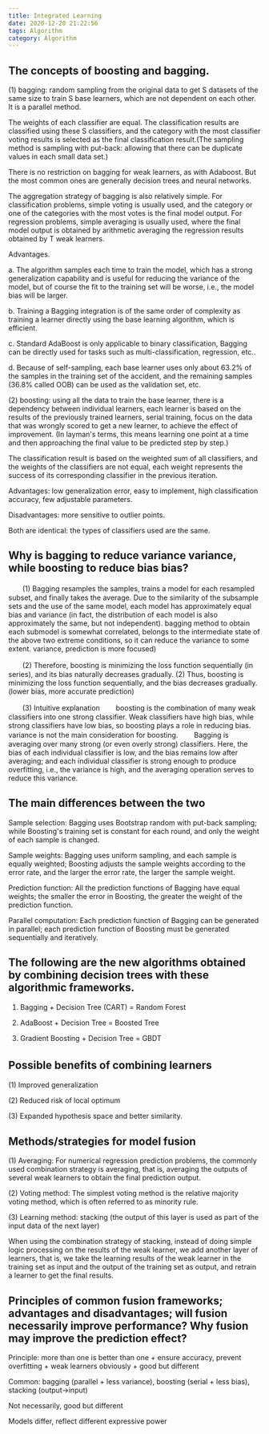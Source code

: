 ```yaml
---
title: Integrated Learning
date: 2020-12-20 21:22:56
tags: Algorithm
category: Algorithm
---
```


## The concepts of boosting and bagging. 

(1) bagging: random sampling from the original data to get S datasets of the same size to train S base learners, which are not dependent on each other. It is a parallel method. 

The weights of each classifier are equal. The classification results are classified using these S classifiers, and the category with the most classifier voting results is selected as the final classification result.(The sampling method is sampling with put-back: allowing that there can be duplicate values in each small data set.)

There is no restriction on bagging for weak learners, as with Adaboost. But the most common ones are generally decision trees and neural networks.

The aggregation strategy of bagging is also relatively simple. For classification problems, simple voting is usually used, and the category or one of the categories with the most votes is the final model output. For regression problems, simple averaging is usually used, where the final model output is obtained by arithmetic averaging the regression results obtained by T weak learners.

Advantages. 


a. The algorithm samples each time to train the model, which has a strong generalization capability and is useful for reducing the variance of the model, but of course the fit to the training set will be worse, i.e., the model bias will be larger.

b. Training a Bagging integration is of the same order of complexity as training a learner directly using the base learning algorithm, which is efficient.

c. Standard AdaBoost is only applicable to binary classification, Bagging can be directly used for tasks such as multi-classification, regression, etc..

d. Because of self-sampling, each base learner uses only about 63.2% of the samples in the training set of the accident, and the remaining samples (36.8% called OOB) can be used as the validation set, etc.

(2) boosting: using all the data to train the base learner, there is a dependency between individual learners, each learner is based on the results of the previously trained learners, serial training, focus on the data that was wrongly scored to get a new learner, to achieve the effect of improvement. (In layman's terms, this means learning one point at a time and then approaching the final value to be predicted step by step.) 

The classification result is based on the weighted sum of all classifiers, and the weights of the classifiers are not equal, each weight represents the success of its corresponding classifier in the previous iteration.

Advantages: low generalization error, easy to implement, high classification accuracy, few adjustable parameters.

Disadvantages: more sensitive to outlier points.

Both are identical: the types of classifiers used are the same.

## Why is bagging to reduce variance variance, while boosting to reduce bias bias?

　　(1) Bagging resamples the samples, trains a model for each resampled subset, and finally takes the average. Due to the similarity of the subsample sets and the use of the same model, each model has approximately equal bias and variance (in fact, the distribution of each model is also approximately the same, but not independent). bagging method to obtain each submodel is somewhat correlated, belongs to the intermediate state of the above two extreme conditions, so it can reduce the variance to some extent. variance, prediction is more focused)

　　(2) Therefore, boosting is minimizing the loss function sequentially (in series), and its bias naturally decreases gradually. (2) Thus, boosting is minimizing the loss function sequentially, and the bias decreases gradually. (lower bias, more accurate prediction)

　　(3) Intuitive explanation 
　　boosting is the combination of many weak classifiers into one strong classifier. Weak classifiers have high bias, while strong classifiers have low bias, so boosting plays a role in reducing bias. variance is not the main consideration for boosting. 
　　Bagging is averaging over many strong (or even overly strong) classifiers. Here, the bias of each individual classifier is low, and the bias remains low after averaging; and each individual classifier is strong enough to produce overfitting, i.e., the variance is high, and the averaging operation serves to reduce this variance.

## The main differences between the two

Sample selection: Bagging uses Bootstrap random with put-back sampling; while Boosting's training set is constant for each round, and only the weight of each sample is changed.

Sample weights: Bagging uses uniform sampling, and each sample is equally weighted; Boosting adjusts the sample weights according to the error rate, and the larger the error rate, the larger the sample weight.

Prediction function: All the prediction functions of Bagging have equal weights; the smaller the error in Boosting, the greater the weight of the prediction function.

Parallel computation: Each prediction function of Bagging can be generated in parallel; each prediction function of Boosting must be generated sequentially and iteratively.

## The following are the new algorithms obtained by combining decision trees with these algorithmic frameworks.

1) Bagging + Decision Tree (CART) = Random Forest

2) AdaBoost + Decision Tree = Boosted Tree

3) Gradient Boosting + Decision Tree = GBDT

## Possible benefits of combining learners 　　

(1) Improved generalization 

(2) Reduced risk of local optimum 

(3) Expanded hypothesis space and better similarity.


## Methods/strategies for model fusion 

(1) Averaging: For numerical regression prediction problems, the commonly used combination strategy is averaging, that is, averaging the outputs of several weak learners to obtain the final prediction output.

(2) Voting method: The simplest voting method is the relative majority voting method, which is often referred to as minority rule.

(3) Learning method: stacking (the output of this layer is used as part of the input data of the next layer)

When using the combination strategy of stacking, instead of doing simple logic processing on the results of the weak learner, we add another layer of learners, that is, we take the learning results of the weak learner in the training set as input and the output of the training set as output, and retrain a learner to get the final results.

##  Principles of common fusion frameworks; advantages and disadvantages; will fusion necessarily improve performance? Why fusion may improve the prediction effect? 

Principle: more than one is better than one + ensure accuracy, prevent overfitting + weak learners obviously + good but different 

Common: bagging (parallel + less variance), boosting (serial + less bias), stacking (output->input) 

Not necessarily, good but different 

Models differ, reflect different expressive power
